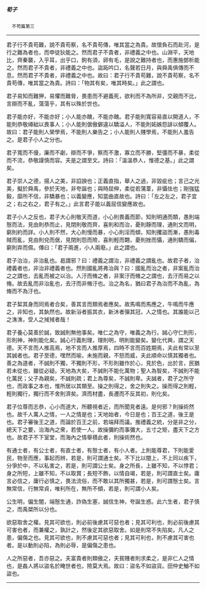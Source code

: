 

##### 荀子
　`不苟篇第三`

* * *

君子行不貴苟難，說不貴苟察，名不貴苟傳，唯其當之為貴。故懷負石而赴河，是行之難為者也，而申徒狄能之。然而君子不貴者，非禮義之中也。山淵平，天地比，齊秦襲，入乎耳，出乎口，鉤有須，卵有毛，是說之難持者也，而惠施鄧析能之。然而君子不貴者，非禮義之中也。盜跖吟口，名聲若日月，與舜禹俱傳而不息。然而君子不貴者，非禮義之中也。故曰：君子行不貴苟難，說不貴苟察，名不貴苟傳，唯其當之為貴。詩曰：「物其有矣，唯其時矣。」此之謂也。

君子易知而難狎，易懼而難脅，畏患而不避義死，欲利而不為所非，交親而不比，言辯而不亂，蕩蕩乎，其有以殊於世也。

君子能亦好，不能亦好；小人能亦醜，不能亦醜。君子能則寬容易直以開道人，不能則恭敬繜絀以畏事人；小人能則倨傲僻違以驕溢人，不能則妬嫉怨誹以傾覆人。故曰：君子能則人榮學焉，不能則人樂告之；小人能則人賤學焉，不能則人羞告之。是君子小人之分也。

君子寬而不僈，廉而不劌，辯而不爭，察而不激，寡立而不勝，堅彊而不暴，柔從而不流，恭敬謹慎而容。夫是之謂至文。詩曰：「溫溫恭人，惟德之基。」此之謂矣。

君子崇人之德，揚人之美，非諂諛也；正義直指，舉人之過，非毀疵也；言己之光美，擬於舜禹，參於天地，非夸誕也；與時屈伸，柔從若蒲葦，非懾怯也；剛強猛毅，靡所不信，非驕暴也；以義變應，知當曲直故也。詩曰：「左之左之，君子宜之；右之右之，君子有之。」此言君子能以義屈信變應故也。

君子小人之反也，君子大心則敬天而道，小心則畏義而節，知則明通而類，愚則端慤而法，見由則恭而止，見閉則敬而齊，喜則和而治，憂則靜而理，通則文而明，窮則約而詳。小人則不然，大心則慢而暴，小心則淫而傾，知則攫盜而漸，愚則毒賊而亂，見由則兌而倨，見閉則怨而險，喜則輕而翾，憂則挫而懾，通則驕而偏，窮則弃而儑。傳曰：「君子兩進，小人兩廢。」此之謂也。

君子治治，非治亂也。曷謂邪？曰：禮義之謂治，非禮義之謂亂也。故君子者，治禮義者也，非治非禮義者也。然則國亂將弗治與？曰：國亂而治之者，非案亂而治之之謂也，去亂而被之以治。人汙而脩之者，非案汙而脩之之謂也，去汙而易之以脩。故去亂而非治亂也，去汙而非脩汙也。治之為名，猶曰君子為治而不為亂，為脩而不為汙也。

君子絜其身而同焉者合矣，善其言而類焉者應矣。故馬鳴而馬應之，牛鳴而牛應之，非知也，其埶然也。故新浴者振其衣，新沐者彈其冠，人之情也。其誰能以己之潐潐，受人之掝掝者哉！

君子養心莫善於誠，致誠則無他事矣。唯仁之為守，唯義之為行。誠心守仁則形，形則神，神則能化矣。誠心行義則理，理則明，明則能變矣。變化代興，謂之天德。天不言而人推高焉，地不言而人推厚焉，四時不言而百姓期焉，夫此有常以至其誠者也。君子至德，嘿然而喻，未施而親，不怒而威，夫此順命以慎其獨者也。善之為道者，不誠則不獨，不獨則不形，不形則雖作於心，見於色，出於言，民猶若未從也，雖從必疑。天地為大矣，不誠則不能化萬物；聖人為智矣，不誠則不能化萬民；父子為親矣，不誠則疏；君上為尊矣，不誠則卑。夫誠者，君子之所守也，而政事之本也，惟所居以其類至。操之則得之，舍之則失之。操而得之則輕，輕則獨行，獨行而不舍則濟矣。濟而材盡，長遷而不反其初，則化矣。

君子位尊而志恭，心小而道大，所聽視者近，而所聞見者遠。是何邪？則操術然也。故千人萬人之情，一人之情是也；天地始者，今日是也；百王之道，後王是也。君子審後王之道，而論於百王之前，若端拜而議。推禮義之統，分是非之分，總天下之要，治海內之衆，若使一人。故操彌約而事彌大，五寸之矩，盡天下之方也。故君子不下室堂，而海內之情舉積此者，則操術然也。

有通士者，有公士者，有直士者，有慤士者，有小人者。上則能尊君，下則能愛民，物至而應，事起而辨，若是，則可謂通士矣。不下比以闇上，不上同以疾下，分爭於中，不以私害之，若是，則可謂公士矣。身之所長，上雖不知，不以悖君；身之所短，上雖不知，不以取賞；長短不飾，以情自竭，若是，則可謂直士矣。庸言必信之，庸行必慎之，畏法流俗，而不敢以其所獨甚，若是，則可謂慤士矣。言無常信，行無常貞，唯利所在，無所不傾，若是，則可謂小人矣。

公生明，偏生闇，端慤生通，詐偽生塞，誠信生神，夸誕生惑。此六生者，君子慎之，而禹桀所以分也。

欲惡取舍之權。見其可欲也，則必前後慮其可惡也者；見其可利也，則必前後慮其可害也者，而兼權之，孰計之，然後定其欲惡取舍。如是則常不失陷矣。凡人之患，偏傷之也。見其可欲也，則不慮其可惡也者；見其可利也，則不慮其可害也者。是以動則必陷，為則必辱，是偏傷之患也。

人之所惡者，吾亦惡之。夫富貴者則類傲之，夫貧賤者則求柔之，是非仁人之情也，是姦人將以盜名於晻世者也，險莫大焉。故曰：盜名不如盜貨。田仲史鰌不如盜也。

* * *

